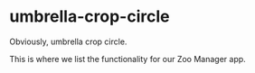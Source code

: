# umbrella-crop-circle
Obviously, umbrella crop circle.


This is where we list the functionality for our Zoo Manager app.